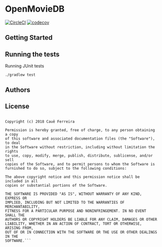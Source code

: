 # OpenMovieDB

[![CircleCI](https://circleci.com/gh/caueferreira/OpenMovieDB.svg?style=svg)](https://circleci.com/gh/caueferreira/OpenMovieDB)
[![codecov](https://codecov.io/gh/caueferreira/OpenMovieDB/branch/master/graph/badge.svg)](https://codecov.io/gh/caueferreira/OpenMovieDB)

## Getting Started


## Running the tests
Running JUnit tests

```./gradlew test```


## Authors


## License

```MIT License

Copyright (c) 2018 Cauê Ferreira

Permission is hereby granted, free of charge, to any person obtaining a copy
of this software and associated documentation files (the "Software"), to deal
in the Software without restriction, including without limitation the rights
to use, copy, modify, merge, publish, distribute, sublicense, and/or sell
copies of the Software, and to permit persons to whom the Software is
furnished to do so, subject to the following conditions:

The above copyright notice and this permission notice shall be included in all
copies or substantial portions of the Software.

THE SOFTWARE IS PROVIDED "AS IS", WITHOUT WARRANTY OF ANY KIND, EXPRESS OR
IMPLIED, INCLUDING BUT NOT LIMITED TO THE WARRANTIES OF MERCHANTABILITY,
FITNESS FOR A PARTICULAR PURPOSE AND NONINFRINGEMENT. IN NO EVENT SHALL THE
AUTHORS OR COPYRIGHT HOLDERS BE LIABLE FOR ANY CLAIM, DAMAGES OR OTHER
LIABILITY, WHETHER IN AN ACTION OF CONTRACT, TORT OR OTHERWISE, ARISING FROM,
OUT OF OR IN CONNECTION WITH THE SOFTWARE OR THE USE OR OTHER DEALINGS IN THE
SOFTWARE.```
